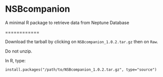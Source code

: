 NSBcompanion
============

A minimal R package to retrieve data from Neptune Database

============


Download the tarball by clicking on `NSBcompanion_1.0.2.tar.gz` then on `Raw`.  

Do not unzip.  

In R, type:

    install.packages("/path/to/NSBcompanion_1.0.2.tar.gz", type="source")
    
